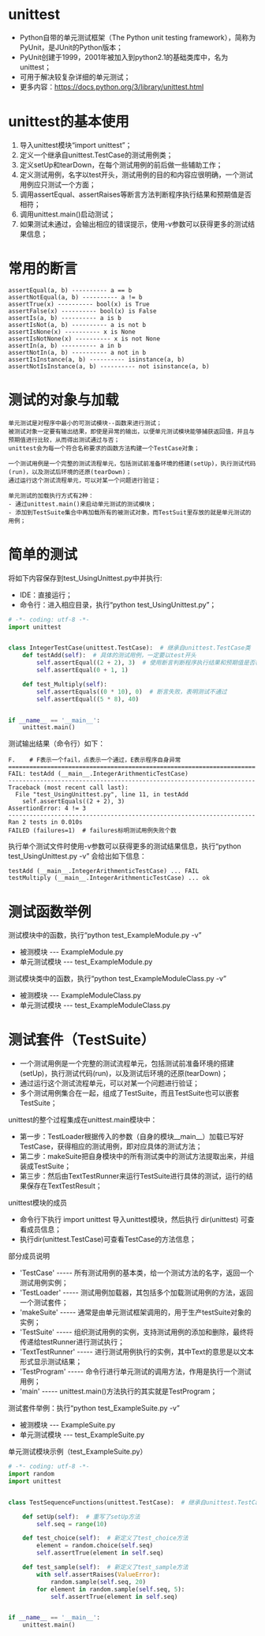 # unittest
- Python自带的单元测试框架（The Python unit testing framework），简称为PyUnit，是JUnit的Python版本；
- PyUnit创建于1999，2001年被加入到python2.1的基础类库中，名为unittest；
- 可用于解决较复杂详细的单元测试；
- 更多内容：https://docs.python.org/3/library/unittest.html



# unittest的基本使用
1. 导入unittest模块“import unittest”；
2. 定义一个继承自unittest.TestCase的测试用例类；
3. 定义setUp和tearDown，在每个测试用例的前后做一些辅助工作；
4. 定义测试用例，名字以test开头，测试用例的目的和内容应很明确，一个测试用例应只测试一个方面；
5. 调用assertEqual、assertRaises等断言方法判断程序执行结果和预期值是否相符；
6. 调用unittest.main()启动测试；
7. 如果测试未通过，会输出相应的错误提示，使用-v参数可以获得更多的测试结果信息；



# 常用的断言
```
assertEqual(a, b) ---------- a == b
assertNotEqual(a, b) ---------- a != b
assertTrue(x) ---------- bool(x) is True
assertFalse(x) ---------- bool(x) is False
assertIs(a, b) ---------- a is b
assertIsNot(a, b) ---------- a is not b
assertIsNone(x) ---------- x is None
assertIsNotNone(x) ---------- x is not None
assertIn(a, b) ---------- a in b
assertNotIn(a, b) ---------- a not in b
assertIsInstance(a, b) ---------- isinstance(a, b)
assertNotIsInstance(a, b) ---------- not isinstance(a, b)
```



# 测试的对象与加载
```
单元测试是对程序中最小的可测试模块--函数来进行测试；
被测试对象一定要有输出结果，即使是异常的输出，以便单元测试模块能够捕获返回值，并且与预期值进行比较，从而得出测试通过与否；
unittest会为每一个符合名称要求的函数方法构建一个TestCase对象；

一个测试用例是一个完整的测试流程单元，包括测试前准备环境的搭建(setUp)，执行测试代码(run)，以及测试后环境的还原(tearDown)；
通过运行这个测试流程单元，可以对某一个问题进行验证；

单元测试的加载执行方式有2种：
- 通过unittest.main()来启动单元测试的测试模块；
- 添加到TestSuite集合中再加载所有的被测试对象，而TestSuit里存放的就是单元测试的用例；
```



# 简单的测试
将如下内容保存到test_UsingUnittest.py中并执行:
- IDE：直接运行；
- 命令行：进入相应目录，执行“python test_UsingUnittest.py”；
```python
# -*- coding: utf-8 -*-
import unittest


class IntegerTestCase(unittest.TestCase):  # 继承自unittest.TestCase类
    def testAdd(self):  # 具体的测试用例，一定要以test开头
        self.assertEqual((2 + 2), 3)  # 使用断言判断程序执行结果和预期值是否相符
        self.assertEqual(0 + 1, 1)

    def test_Multiply(self):
        self.assertEquals((0 * 10), 0)  # 断言失败，表明测试不通过
        self.assertEqual((5 * 8), 40)


if __name__ == '__main__':
    unittest.main()
```

测试输出结果（命令行）如下：
```
F.    # F表示一个fail，点表示一个通过，E表示程序自身异常
======================================================================
FAIL: testAdd (__main__.IntegerArithmenticTestCase)
----------------------------------------------------------------------
Traceback (most recent call last):
  File "test_UsingUnittest.py", line 11, in testAdd
    self.assertEquals((2 + 2), 3)
AssertionError: 4 != 3
----------------------------------------------------------------------
Ran 2 tests in 0.010s
FAILED (failures=1)  # failures标明测试用例失败个数
```

执行单个测试文件时使用-v参数可以获得更多的测试结果信息，执行“python test_UsingUnittest.py -v” 会给出如下信息：
```
testAdd (__main__.IntegerArithmenticTestCase) ... FAIL
testMultiply (__main__.IntegerArithmenticTestCase) ... ok
```



# 测试函数举例
测试模块中的函数，执行“python test_ExampleModule.py -v”
- 被测模块 --- ExampleModule.py
- 单元测试模块 --- test_ExampleModule.py

测试模块类中的函数，执行“python test_ExampleModuleClass.py -v”
- 被测模块 --- ExampleModuleClass.py
- 单元测试模块 --- test_ExampleModuleClass.py



# 测试套件（TestSuite）
- 一个测试用例是一个完整的测试流程单元，包括测试前准备环境的搭建(setUp)，执行测试代码(run)，以及测试后环境的还原(tearDown)；
- 通过运行这个测试流程单元，可以对某一个问题进行验证；
- 多个测试用例集合在一起，组成了TestSuite，而且TestSuite也可以嵌套TestSuite；

unittest的整个过程集成在unittest.main模块中：
- 第一步：TestLoader根据传入的参数（自身的模块__main__）加载已写好TestCase，获得相应的测试用例，即对应具体的测试方法；
- 第二步：makeSuite把自身模块中的所有测试类中的测试方法提取出来，并组装成TestSuite；
- 第三步：然后由TextTestRunner来运行TestSuite进行具体的测试，运行的结果保存在TextTestResult；

unittest模块的成员
- 命令行下执行 import unittest 导入unittest模块，然后执行 dir(unittest) 可查看成员信息；
- 执行dir(unittest.TestCase)可查看TestCase的方法信息；

部分成员说明
- 'TestCase'       ----- 所有测试用例的基本类，给一个测试方法的名字，返回一个测试用例实例；
- 'TestLoader'     ----- 测试用例加载器，其包括多个加载测试用例的方法，返回一个测试套件；
- 'makeSuite'      ----- 通常是由单元测试框架调用的，用于生产testSuite对象的实例；
- 'TestSuite'      ----- 组织测试用例的实例，支持测试用例的添加和删除，最终将传递给testRunner进行测试执行；
- 'TextTestRunner' ----- 进行测试用例执行的实例，其中Text的意思是以文本形式显示测试结果；
- 'TestProgram'    ----- 命令行进行单元测试的调用方法，作用是执行一个测试用例；
- 'main'           ----- unittest.main()方法执行的其实就是TestProgram；

测试套件举例：执行“python test_ExampleSuite.py -v”
- 被测模块 --- ExampleSuite.py
- 单元测试模块 --- test_ExampleSuite.py


单元测试模块示例（test_ExampleSuite.py）
```python
# -*- coding: utf-8 -*-
import random
import unittest


class TestSequenceFunctions(unittest.TestCase):  # 继承自unittest.TestCase类

    def setUp(self):  # 重写了setUp方法
        self.seq = range(10)

    def test_choice(self):  # 新定义了test_choice方法
        element = random.choice(self.seq)
        self.assertTrue(element in self.seq)

    def test_sample(self):  # 新定义了test_sample方法
        with self.assertRaises(ValueError):
            random.sample(self.seq, 20)
        for element in random.sample(self.seq, 5):
            self.assertTrue(element in self.seq)


if __name__ == '__main__':
    unittest.main()
```
